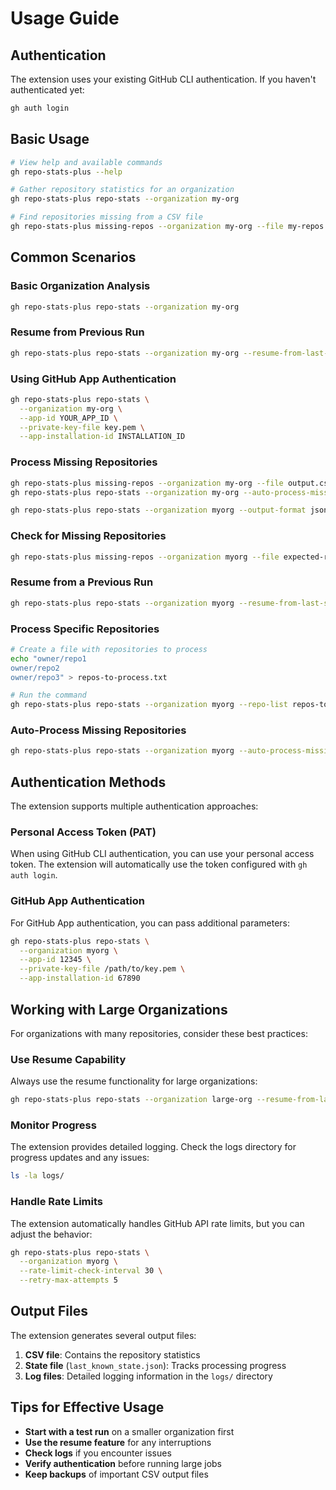 # Usage Guide

## Authentication

The extension uses your existing GitHub CLI authentication. If you haven't authenticated yet:

```bash
gh auth login
```

## Basic Usage

```bash
# View help and available commands
gh repo-stats-plus --help

# Gather repository statistics for an organization
gh repo-stats-plus repo-stats --organization my-org

# Find repositories missing from a CSV file
gh repo-stats-plus missing-repos --organization my-org --file my-repos.csv
```

## Common Scenarios

### Basic Organization Analysis

```bash
gh repo-stats-plus repo-stats --organization my-org
```

### Resume from Previous Run

```bash
gh repo-stats-plus repo-stats --organization my-org --resume-from-last-save
```

### Using GitHub App Authentication

```bash
gh repo-stats-plus repo-stats \
  --organization my-org \
  --app-id YOUR_APP_ID \
  --private-key-file key.pem \
  --app-installation-id INSTALLATION_ID
```

### Process Missing Repositories

```bash
gh repo-stats-plus missing-repos --organization my-org --file output.csv
gh repo-stats-plus repo-stats --organization my-org --auto-process-missing
```

```bash
gh repo-stats-plus repo-stats --organization myorg --output-format json
```

### Check for Missing Repositories

```bash
gh repo-stats-plus missing-repos --organization myorg --file expected-repos.csv
```

### Resume from a Previous Run

```bash
gh repo-stats-plus repo-stats --organization myorg --resume-from-last-save
```

### Process Specific Repositories

```bash
# Create a file with repositories to process
echo "owner/repo1
owner/repo2
owner/repo3" > repos-to-process.txt

# Run the command
gh repo-stats-plus repo-stats --organization myorg --repo-list repos-to-process.txt
```

### Auto-Process Missing Repositories

```bash
gh repo-stats-plus repo-stats --organization myorg --auto-process-missing
```

## Authentication Methods

The extension supports multiple authentication approaches:

### Personal Access Token (PAT)

When using GitHub CLI authentication, you can use your personal access token. The extension will automatically use the token configured with `gh auth login`.

### GitHub App Authentication

For GitHub App authentication, you can pass additional parameters:

```bash
gh repo-stats-plus repo-stats \
  --organization myorg \
  --app-id 12345 \
  --private-key-file /path/to/key.pem \
  --app-installation-id 67890
```

## Working with Large Organizations

For organizations with many repositories, consider these best practices:

### Use Resume Capability

Always use the resume functionality for large organizations:

```bash
gh repo-stats-plus repo-stats --organization large-org --resume-from-last-save
```

### Monitor Progress

The extension provides detailed logging. Check the logs directory for progress updates and any issues:

```bash
ls -la logs/
```

### Handle Rate Limits

The extension automatically handles GitHub API rate limits, but you can adjust the behavior:

```bash
gh repo-stats-plus repo-stats \
  --organization myorg \
  --rate-limit-check-interval 30 \
  --retry-max-attempts 5
```

## Output Files

The extension generates several output files:

1. **CSV file**: Contains the repository statistics
2. **State file** (`last_known_state.json`): Tracks processing progress
3. **Log files**: Detailed logging information in the `logs/` directory

## Tips for Effective Usage

- **Start with a test run** on a smaller organization first
- **Use the resume feature** for any interruptions
- **Check logs** if you encounter issues
- **Verify authentication** before running large jobs
- **Keep backups** of important CSV output files
